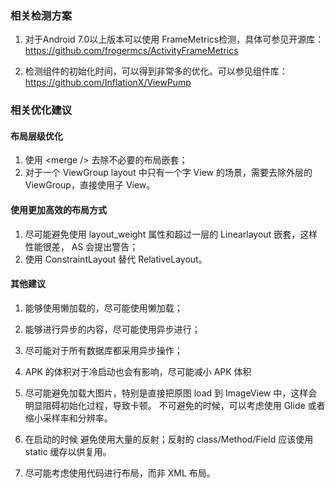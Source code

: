 ### 相关检测方案
1. 对于Android 7.0以上版本可以使用 FrameMetrics检测，具体可参见开源库：<br/>
  https://github.com/frogermcs/ActivityFrameMetrics

2. 检测组件的初始化时间，可以得到非常多的优化。可以参见组件库：<br/>
  https://github.com/InflationX/ViewPump   

### 相关优化建议
#### 布局层级优化
  1. 使用 &lt;merge /&gt; 去除不必要的布局嵌套；
  2. 对于一个 ViewGroup layout 中只有一个字 View 的场景，需要去除外层的  ViewGroup，直接使用子 View。

#### 使用更加高效的布局方式
1. 尽可能避免使用 layout_weight 属性和超过一层的 Linearlayout 嵌套，这样性能很差， AS 会提出警告；
2. 使用 ConstraintLayout 替代 RelativeLayout。


#### 其他建议
1. 能够使用懒加载的，尽可能使用懒加载；
2. 能够进行异步的内容，尽可能使用异步进行；
3. 尽可能对于所有数据库都采用异步操作；
4. APK 的体积对于冷启动也会有影响，尽可能减小 APK 体积
5. 尽可能避免加载大图片，特别是直接把原图 load 到 ImageView 中，这样会明显阻碍初始化过程，导致卡顿。 不可避免的时候，可以考虑使用 Glide 或者缩小采样率和分辨率。
6. 在启动的时候 避免使用大量的反射；反射的 class/Method/Field 应该使用 static 缓存以供复用。

7. 尽可能考虑使用代码进行布局，而非 XML 布局。
